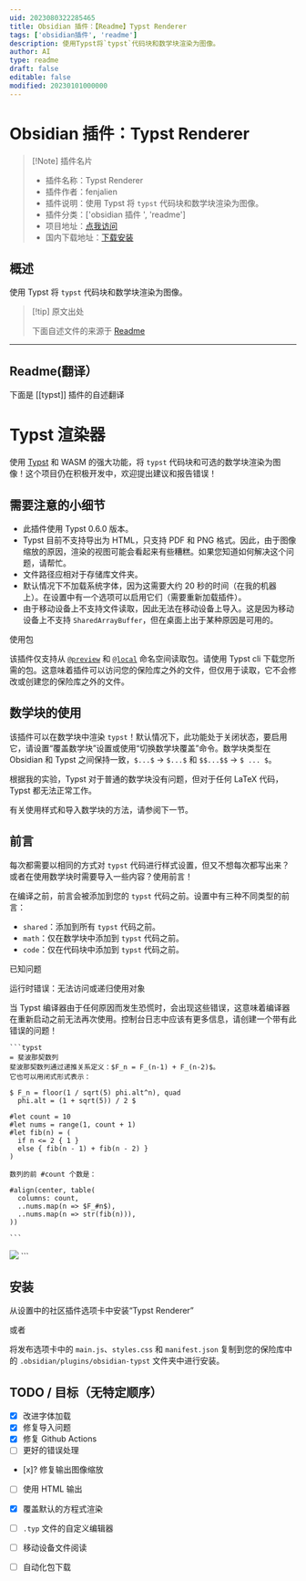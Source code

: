 ```yaml
---
uid: 2023080322285465
title: Obsidian 插件：【Readme】Typst Renderer
tags: ['obsidian插件', 'readme']
description: 使用Typst将`typst`代码块和数学块渲染为图像。
author: AI
type: readme
draft: false
editable: false
modified: 20230101000000
---
```


# Obsidian 插件：Typst Renderer

> [!Note] 插件名片
> - 插件名称：Typst Renderer
> - 插件作者：fenjalien
> - 插件说明：使用 Typst 将 `typst` 代码块和数学块渲染为图像。
> - 插件分类：['obsidian 插件 ', 'readme']
> - 项目地址：[点我访问](https://github.com/fenjalien/obsidian-typst)
> - 国内下载地址：[下载安装](https://pkmer.cn/products/plugin/pluginMarket/?typst)

## 概述

使用 Typst 将 `typst` 代码块和数学块渲染为图像。

> [!tip] 原文出处
>
>下面自述文件的来源于 [Readme](https://ghproxy.net/https://raw.githubusercontent.com/fenjalien/obsidian-typst/master/README.md)
>

---

## Readme(翻译）

下面是 [[typst]] 插件的自述翻译

# Typst 渲染器

使用 [Typst](https://github.com/typst/typst) 和 WASM 的强大功能，将 `typst` 代码块和可选的数学块渲染为图像！这个项目仍在积极开发中，欢迎提出建议和报告错误！

## 需要注意的小细节

- 此插件使用 Typst 0.6.0 版本。
- Typst 目前不支持导出为 HTML，只支持 PDF 和 PNG 格式。因此，由于图像缩放的原因，渲染的视图可能会看起来有些糟糕。如果您知道如何解决这个问题，请帮忙。
- 文件路径应相对于存储库文件夹。
- 默认情况下不加载系统字体，因为这需要大约 20 秒的时间（在我的机器上）。在设置中有一个选项可以启用它们（需要重新加载插件）。
- 由于移动设备上不支持文件读取，因此无法在移动设备上导入。这是因为移动设备上不支持 `SharedArrayBuffer`，但在桌面上出于某种原因是可用的。

使用包

该插件仅支持从 [`@preview`](https://github.com/typst/packages#downloads) 和 [`@local`](https://github.com/typst/packages#local-packages) 命名空间读取包。请使用 Typst cli 下载您所需的包。这意味着插件可以访问您的保险库之外的文件，但仅用于读取，它不会修改或创建您的保险库之外的文件。

## 数学块的使用

该插件可以在数学块中渲染 `typst`！默认情况下，此功能处于关闭状态，要启用它，请设置“覆盖数学块”设置或使用“切换数学块覆盖”命令。数学块类型在 Obsidian 和 Typst 之间保持一致，`$...$` -> `$...$` 和 `$$...$$` -> `$ ... $`。

根据我的实验，Typst 对于普通的数学块没有问题，但对于任何 LaTeX 代码，Typst 都无法正常工作。

有关使用样式和导入数学块的方法，请参阅下一节。

## 前言

每次都需要以相同的方式对 `typst` 代码进行样式设置，但又不想每次都写出来？或者在使用数学块时需要导入一些内容？使用前言！

在编译之前，前言会被添加到您的 `typst` 代码之前。设置中有三种不同类型的前言：

- `shared`：添加到所有 `typst` 代码之前。
- `math`：仅在数学块中添加到 `typst` 代码之前。
- `code`：仅在代码块中添加到 `typst` 代码之前。

已知问题

运行时错误：无法访问或递归使用对象

当 Typst 编译器由于任何原因而发生恐慌时，会出现这些错误，这意味着编译器在重新启动之前无法再次使用。控制台日志中应该有更多信息，请创建一个带有此错误的问题！

```
```typst
= 斐波那契数列
斐波那契数列通过递推关系定义：$F_n = F_(n-1) + F_(n-2)$。
它也可以用闭式形式表示：

$ F_n = floor(1 / sqrt(5) phi.alt^n), quad
  phi.alt = (1 + sqrt(5)) / 2 $

#let count = 10
#let nums = range(1, count + 1)
#let fib(n) = (
  if n <= 2 { 1 }
  else { fib(n - 1) + fib(n - 2) }
)

数列的前 #count 个数是：

#align(center, table(
  columns: count,
  ..nums.map(n => $F_#n$),
  ..nums.map(n => str(fib(n))),
))

```​
```

<img src="assets/example.png">
```

## 安装

从设置中的社区插件选项卡中安装“Typst Renderer”

或者

将发布选项卡中的 `main.js`、`styles.css` 和 `manifest.json` 复制到您的保险库中的 `.obsidian/plugins/obsidian-typst` 文件夹中进行安装。

## TODO / 目标（无特定顺序）

- [x] 改进字体加载
- [x] 修复导入问题
- [x] 修复 Github Actions
- [ ] 更好的错误处理
- [x]? 修复输出图像缩放
- [ ] 使用 HTML 输出
- [x] 覆盖默认的方程式渲染
- [ ] `.typ` 文件的自定义编辑器
- [ ] 移动设备文件阅读
- [ ] 自动化包下载



